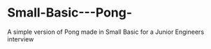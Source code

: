 # Small-Basic---Pong-
A simple version of Pong made in Small Basic for a Junior Engineers interview 
